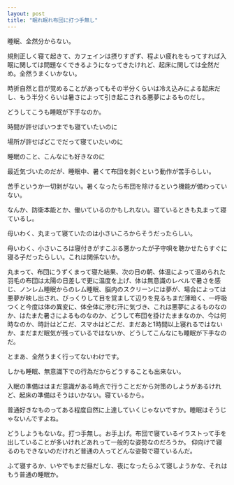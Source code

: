 ```yaml
---
layout: post
title: "眠れ眠れ布団に打つ手無し"
---
```


睡眠、全然分からない。

規則正しく寝て起きて、カフェインは摂りすぎず、程よい疲れをもってすれば入眠に関しては問題なくできるようになってきたけれど、起床に関しては全然だめ。全然うまくいかない。

時折自然と目が覚めることがあってもその半分くらいは冷え込みによる起床だし、もう半分くらいは暑さによって引き起こされる悪夢によるものだし。

どうしてこうも睡眠が下手なのか。

時間が許せばいつまでも寝ていたいのに

場所が許せばどこでだって寝ていたいのに

睡眠のこと、こんなにも好きなのに

最近気づいたのだが、睡眠中、暑くて布団を剥ぐという動作が苦手らしい。

苦手というか一切剥がない。暑くなったら布団を除けるという機能が備わっていない。

なんか、防衛本能とか、働いているのかもしれない。寝ているときも丸まって寝ているし。

母いわく、丸まって寝ていたのは小さいころからそうだったらしい。

母いわく、小さいころは寝付きがすこぶる悪かったが子守唄を聴かせたらすぐに寝る子だったらしい。これは関係ないか。

丸まって、布団にうずくまって寝た結果、次の日の朝、体温によって温められた羽毛の布団は太陽の日差しで更に温度を上げ、体は無意識のレベルで暑さを感じ、ノンレム睡眠からのレム睡眠、脳内のスクリーンには夢が、場合によっては悪夢が映し出され、びっくりして目を覚まして辺りを見るもまだ薄暗く、一呼吸つくと今度は体の異変に、体全体に滲む汗に気づき、これは悪夢によるものなのか、はたまた暑さによるものなのか、どうして布団を掛けたままなのか、今は何時なのか、時計はどこだ、スマホはどこだ、まだあと1時間以上寝れるではないか、まだまだ眠気が残っているではないか、どうしてこんなにも睡眠が下手なのだ。

とまあ、全然うまく行ってないわけです。

しかも睡眠、無意識下での行為だからどうすることも出来ない。

入眠の準備ははまだ意識がある時点で行うことだから対策のしようがあるけれど、起床の準備はそうはいかない。寝ているから。

普通好きなものってある程度自然に上達していくじゃないですか。睡眠はそうじゃないんですよね。

どうしようもないな。打つ手無し。お手上げ。布団で寝ているイラストって手を出していることが多いけれどあれって一般的な姿勢なのだろうか。
仰向けで寝るのもできないのだけれど普通の人ってどんな姿勢で寝ているんだ。

ふて寝するか、いやでもまだ昼だしな、夜になったらふて寝しようかな、それはもう普通の睡眠か。

